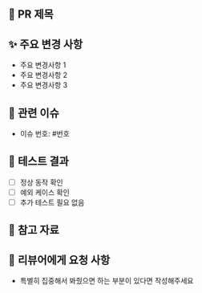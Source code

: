 ## 📌 PR 제목
<!-- 명확하고 간결한 PR 제목 작성 -->

## ✨ 주요 변경 사항
- 주요 변경사항 1
- 주요 변경사항 2
- 주요 변경사항 3

## 🔎 관련 이슈
- 이슈 번호: #번호

## 🧪 테스트 결과
- [ ] 정상 동작 확인
- [ ] 예외 케이스 확인
- [ ] 추가 테스트 필요 없음

## 📄 참고 자료
<!-- 관련 문서, 링크 등 -->

## 🙏 리뷰어에게 요청 사항
- 특별히 집중해서 봐줬으면 하는 부분이 있다면 작성해주세요
